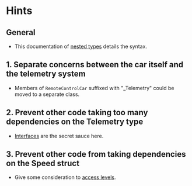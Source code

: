 # Hints

## General

- This documentation of [nested types][nested-types] details the syntax.

## 1. Separate concerns between the car itself and the telemetry system

- Members of `RemoteControlCar` suffixed with "\_Telemetry" could be moved to a separate class.

## 2. Prevent other code taking too many dependencies on the Telemetry type

- [Interfaces][interfaces] are the secret sauce here.

## 3. Prevent other code from taking dependencies on the Speed struct

- Give some consideration to [access levels][access-levels].

[nested-types]: https://docs.microsoft.com/en-us/dotnet/csharp/programming-guide/classes-and-structs/nested-types
[interfaces]: https://docs.microsoft.com/en-us/dotnet/csharp/programming-guide/interfaces/
[access-levels]: https://docs.microsoft.com/en-us/dotnet/csharp/programming-guide/classes-and-structs/access-modifiers